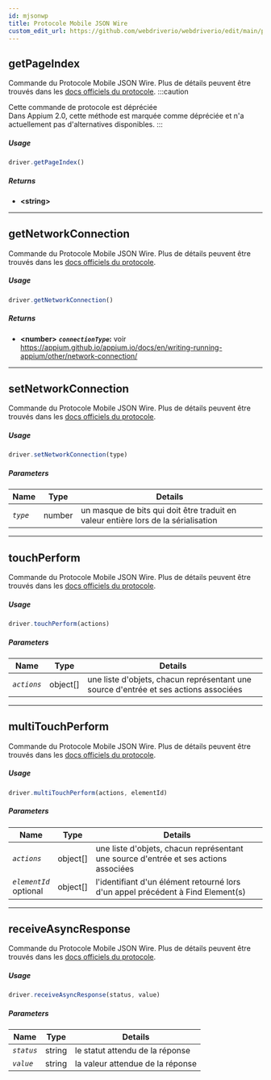 ```yaml
---
id: mjsonwp
title: Protocole Mobile JSON Wire
custom_edit_url: https://github.com/webdriverio/webdriverio/edit/main/packages/wdio-protocols/src/protocols/mjsonwp.ts
---
```


## getPageIndex
Commande du Protocole Mobile JSON Wire. Plus de détails peuvent être trouvés dans les [docs officiels du protocole](https://github.com/appium/appium-base-driver/blob/master/docs/mjsonwp/protocol-methods.md#mobile-json-wire-protocol-endpoints).
:::caution

Cette commande de protocole est dépréciée<br />Dans Appium 2.0, cette méthode est marquée comme dépréciée et n'a actuellement pas d'alternatives disponibles.
:::

##### Usage

```js
driver.getPageIndex()
```


##### Returns

- **&lt;string&gt;**



---

## getNetworkConnection
Commande du Protocole Mobile JSON Wire. Plus de détails peuvent être trouvés dans les [docs officiels du protocole](https://github.com/SeleniumHQ/mobile-spec/blob/master/spec-draft.md#device-modes).

##### Usage

```js
driver.getNetworkConnection()
```


##### Returns

- **&lt;number&gt;**
            **<code><var>connectionType</var></code>:** voir https://appium.github.io/appium.io/docs/en/writing-running-appium/other/network-connection/


---

## setNetworkConnection
Commande du Protocole Mobile JSON Wire. Plus de détails peuvent être trouvés dans les [docs officiels du protocole](https://github.com/SeleniumHQ/mobile-spec/blob/master/spec-draft.md#device-modes).

##### Usage

```js
driver.setNetworkConnection(type)
```


##### Parameters

<table>
  <thead>
    <tr>
      <th>Name</th><th>Type</th><th>Details</th>
    </tr>
  </thead>
  <tbody>
    <tr>
      <td><code><var>type</var></code></td>
      <td>number</td>
      <td>un masque de bits qui doit être traduit en valeur entière lors de la sérialisation</td>
    </tr>
  </tbody>
</table>



---

## touchPerform
Commande du Protocole Mobile JSON Wire. Plus de détails peuvent être trouvés dans les [docs officiels du protocole](https://github.com/SeleniumHQ/mobile-spec/blob/master/spec-draft.md#touch-gestures).

##### Usage

```js
driver.touchPerform(actions)
```


##### Parameters

<table>
  <thead>
    <tr>
      <th>Name</th><th>Type</th><th>Details</th>
    </tr>
  </thead>
  <tbody>
    <tr>
      <td><code><var>actions</var></code></td>
      <td>object[]</td>
      <td>une liste d'objets, chacun représentant une source d'entrée et ses actions associées</td>
    </tr>
  </tbody>
</table>



---

## multiTouchPerform
Commande du Protocole Mobile JSON Wire. Plus de détails peuvent être trouvés dans les [docs officiels du protocole](https://github.com/SeleniumHQ/mobile-spec/blob/master/spec-draft.md#touch-gestures).

##### Usage

```js
driver.multiTouchPerform(actions, elementId)
```


##### Parameters

<table>
  <thead>
    <tr>
      <th>Name</th><th>Type</th><th>Details</th>
    </tr>
  </thead>
  <tbody>
    <tr>
      <td><code><var>actions</var></code></td>
      <td>object[]</td>
      <td>une liste d'objets, chacun représentant une source d'entrée et ses actions associées</td>
    </tr>
    <tr>
      <td><code><var>elementId</var></code><br /><span className="label labelWarning">optional</span></td>
      <td>object[]</td>
      <td>l'identifiant d'un élément retourné lors d'un appel précédent à Find Element(s)</td>
    </tr>
  </tbody>
</table>



---

## receiveAsyncResponse
Commande du Protocole Mobile JSON Wire. Plus de détails peuvent être trouvés dans les [docs officiels du protocole](https://github.com/appium/appium-base-driver/blob/master/docs/mjsonwp/protocol-methods.md#mobile-json-wire-protocol-endpoints).

##### Usage

```js
driver.receiveAsyncResponse(status, value)
```


##### Parameters

<table>
  <thead>
    <tr>
      <th>Name</th><th>Type</th><th>Details</th>
    </tr>
  </thead>
  <tbody>
    <tr>
      <td><code><var>status</var></code></td>
      <td>string</td>
      <td>le statut attendu de la réponse</td>
    </tr>
    <tr>
      <td><code><var>value</var></code></td>
      <td>string</td>
      <td>la valeur attendue de la réponse</td>
    </tr>
  </tbody>
</table>
